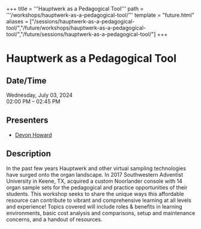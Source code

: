 +++
title = '''Hauptwerk as a Pedagogical Tool'''
path = '''/workshops/hauptwerk-as-a-pedagogical-tool/'''
template = "future.html"
aliases = ["/sessions/hauptwerk-as-a-pedagogical-tool/","/future/workshops/hauptwerk-as-a-pedagogical-tool/","/future/sessions/hauptwerk-as-a-pedagogical-tool/"]
+++

<h1>Hauptwerk as a Pedagogical Tool</h1>

<h2>Date/Time</h2>
<p>Wednesday, July 03, 2024<br>
02:00 PM – 02:45 PM</p>
<h2>Presenters</h2>
<ul>
<li><a href="/presenters/devon-howard/">Devon Howard</a></li>
</ul>
<h2>Description</h2>

In the past few years Hauptwerk and other virtual sampling technologies have surged onto the organ landscape. In 2017 Southwestern Adventist University in Keene, TX, acquired a custom Noorlander console with 14 organ sample sets for the pedagogical and practice opportunities of their students. This workshop seeks to share the unique ways this affordable resource can contribute to vibrant and comprehensive learning at all levels and experience! Topics covered will include roles & benefits in learning environments, basic cost analysis and comparisons, setup and maintenance concerns, and a handout of resources.


